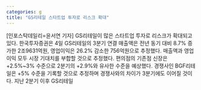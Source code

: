 ```yaml
---
categories: g
title: "GS리테일 스타트업 투자로 리스크 확대"
---
```

[인포스탁데일리=윤서연 기자] GS리테일이 많은 스타트업 투자로 리스크가 확대되고 있다. 한국투자증권은 4일 GS리테일의 3분기 연결 매출액은 전년 동기 대비 8.7% 증가한 2조9631억원, 영업이익은 26.2% 감소한 756억원으로 추정했다. 매출액과 영업이익 모두 시장 기대치를 부합할 것으로 추정했다. 편의점의 기존점 신장은 +2.5%~3% 수준으로 2분기의 +2.9%와 유사한 수준을 예상했다. 경쟁사인 BGF리테일은 +5% 수준을 기록할 것으로 추정하며 경쟁사와의 차이가 3분기에도 이어질 것이다. 지난 2분기 이후 GS리테일